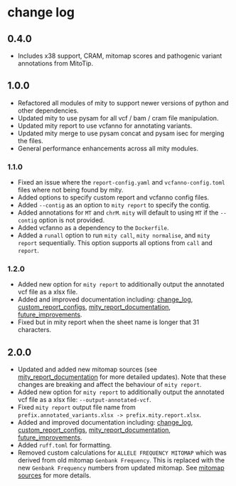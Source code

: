 # change log

## 0.4.0

- Includes x38 support, CRAM, mitomap scores and pathogenic variant annotations from MitoTip.

## 1.0.0

- Refactored all modules of mity to support newer versions of python and other dependencies.
- Updated mity to use pysam for all vcf / bam / cram file manipulation.
- Updated mity report to use vcfanno for annotating variants.
- Updated mity merge to use pysam concat and pysam isec for merging the files.
- General performance enhancements across all mity modules.

### 1.1.0

- Fixed an issue where the `report-config.yaml` and `vcfanno-config.toml` files where not being found by mity.
- Added options to specify custom report and vcfanno config files.
- Added `--contig` as an option to `mity report` to specify the contig.
- Added annotations for `MT` and `chrM`. `mity` will default to using `MT` if the `--contig` option is not provided.
- Added vcfanno as a dependency to the `Dockerfile`.
- Added a `runall` option to run `mity call`, `mity normalise`, and `mity report` sequentially. This option supports all options from `call` and `report`.

### 1.2.0

- Added new option for `mity report` to additionally output the annotated vcf file as a xlsx file.
- Added and improved documentation including: [change_log](./change_log.md), [custom_report_configs](./custom_report_configs.md), [mity_report_documentation](./mity_report_documentation.md), [future_improvements](./future_improvements.md).
- Fixed but in mity report when the sheet name is longer that 31 characters.

## 2.0.0

- Updated and added new mitomap sources (see [mity_report_documentation](./mity_report_documentation.md) for more detailed updates). Note that these changes are breaking and affect the behaviour of `mity report`.
- Added new option for `mity report` to additionally output the annotated vcf file as a xlsx file: `--output-annotated-vcf`.
- Fixed `mity report` output file name from `prefix.annotated_variants.xlsx -> prefix.mity.report.xlsx`.
- Added and improved documentation including: [change_log](./change_log.md), [custom_report_configs](./custom_report_configs.md), [mity_report_documentation](./mity_report_documentation.md), [future_improvements](./future_improvements.md).
- Added `ruff.toml` for formatting.
- Removed custom calculations for `ALLELE FREQUENCY MITOMAP` which was derived from old mitomap `Genbank Frequency`. This is replaced with the new `Genbank Frequency` numbers from updated mitomap. See [mitomap sources](./mity_report_documentation.md#mitomap-source-links-and-conversions) for more details.

